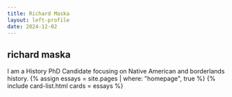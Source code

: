 ```yaml
---
title: Richard Maska
layout: left-profile
date: 2024-12-02
---
```



## richard maska

I am a History PhD Candidate focusing on Native American and borderlands history. 
{% assign essays = site.pages | where: "homepage", true %}
{% include card-list.html cards = essays %}
